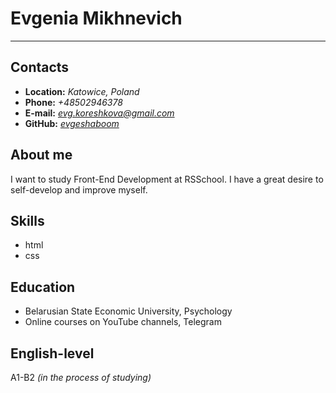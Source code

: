 # Evgenia Mikhnevich
***

## Contacts
* **Location:** *Katowice, Poland*
* **Phone:** *+48502946378*
* **E-mail:** *evg.koreshkova@gmail.com*
* **GitHub:** *[evgeshaboom](https://github.com/evgeshaboom)*

## About me
I want to study Front-End Development at RSSchool. I have a great desire to self-develop and improve myself.

## Skills
* html
* css

## Education
* Belarusian State Economic University, Psychology
* Online courses on YouTube channels, Telegram

## English-level
A1-B2 *(in the process of studying)*